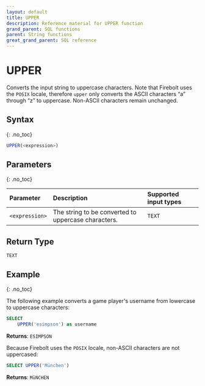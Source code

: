 ```yaml
---
layout: default
title: UPPER
description: Reference material for UPPER function
grand_parent: SQL functions
parent: String functions
great_grand_parent: SQL reference
---
```


# UPPER

Converts the input string to uppercase characters. Note that Firebolt uses the `POSIX` locale, therefore `upper` only converts the ASCII characters “a” through “z” to uppercase. Non-ASCII characters remain unchanged.

## Syntax
{: .no_toc}

```sql
UPPER(<expression>)
```

## Parameters
{: .no_toc}

| Parameter | Description                         |Supported input types |
| :--------- | :----------------------------------- | :---------------------|
| `<expression>` | The string to be converted to uppercase characters. | `TEXT` |

## Return Type
`TEXT`

## Example
{: .no_toc}

The following example converts a game player's username from lowercase to uppercase characters:

```sql
SELECT
	UPPER('esimpson') as username
```

**Returns**: `ESIMPSON`


Because Firebolt uses the `POSIX` locale, non-ASCII characters are not uppercased:
```sql
SELECT UPPER('München')
```

**Returns**: `MüNCHEN`
